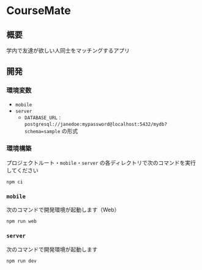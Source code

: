 # CourseMate

## 概要

学内で友達が欲しい人同士をマッチングするアプリ

## 開発

### 環境変数

* `mobile`
* `server`
  * `DATABASE_URL` : `postgresql://janedoe:mypassword@localhost:5432/mydb?schema=sample` の形式

### 環境構築

プロジェクトルート・`mobile`・`server` の各ディレクトリで次のコマンドを実行してください

```shell
npm ci
```

### `mobile`

次のコマンドで開発環境が起動します（Web）

```shell
npm run web
```

### `server`

次のコマンドで開発環境が起動します

```shell
npm run dev
```
